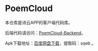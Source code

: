 # PoemCloud

本仓库是诗云APP的客户端代码库。

后端代码请访问：[PoemCloud-Backend](https://github.com/ShawnShawnYou/PoemCloud-Backend)。

Apk下载地址：[百度网盘下载](https://pan.baidu.com/s/1gPxsqreAnUoQ7fRziZHq2Q)，提取码：sqeb 。
